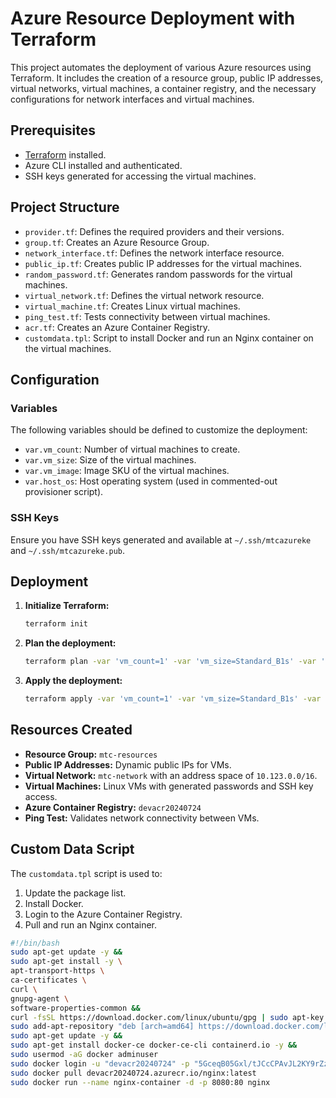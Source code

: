 # Azure Resource Deployment with Terraform

This project automates the deployment of various Azure resources using Terraform. It includes the creation of a resource group, public IP addresses, virtual networks, virtual machines, a container registry, and the necessary configurations for network interfaces and virtual machines.

## Prerequisites

- [Terraform](https://www.terraform.io/downloads.html) installed.
- Azure CLI installed and authenticated.
- SSH keys generated for accessing the virtual machines.

## Project Structure

- `provider.tf`: Defines the required providers and their versions.
- `group.tf`: Creates an Azure Resource Group.
- `network_interface.tf`: Defines the network interface resource.
- `public_ip.tf`: Creates public IP addresses for the virtual machines.
- `random_password.tf`: Generates random passwords for the virtual machines.
- `virtual_network.tf`: Defines the virtual network resource.
- `virtual_machine.tf`: Creates Linux virtual machines.
- `ping_test.tf`: Tests connectivity between virtual machines.
- `acr.tf`: Creates an Azure Container Registry.
- `customdata.tpl`: Script to install Docker and run an Nginx container on the virtual machines.

## Configuration

### Variables

The following variables should be defined to customize the deployment:

- `var.vm_count`: Number of virtual machines to create.
- `var.vm_size`: Size of the virtual machines.
- `var.vm_image`: Image SKU of the virtual machines.
- `var.host_os`: Host operating system (used in commented-out provisioner script).

### SSH Keys

Ensure you have SSH keys generated and available at `~/.ssh/mtcazureke` and `~/.ssh/mtcazureke.pub`.

## Deployment

1. **Initialize Terraform:**
    ```sh
    terraform init
    ```

2. **Plan the deployment:**
    ```sh
    terraform plan -var 'vm_count=1' -var 'vm_size=Standard_B1s' -var 'vm_image=18.04-LTS'
    ```

3. **Apply the deployment:**
    ```sh
    terraform apply -var 'vm_count=1' -var 'vm_size=Standard_B1s' -var 'vm_image=18.04-LTS'
    ```

## Resources Created

- **Resource Group:** `mtc-resources`
- **Public IP Addresses:** Dynamic public IPs for VMs.
- **Virtual Network:** `mtc-network` with an address space of `10.123.0.0/16`.
- **Virtual Machines:** Linux VMs with generated passwords and SSH key access.
- **Azure Container Registry:** `devacr20240724`
- **Ping Test:** Validates network connectivity between VMs.

## Custom Data Script

The `customdata.tpl` script is used to:

1. Update the package list.
2. Install Docker.
3. Login to the Azure Container Registry.
4. Pull and run an Nginx container.

```bash
#!/bin/bash
sudo apt-get update -y &&
sudo apt-get install -y \
apt-transport-https \
ca-certificates \
curl \
gnupg-agent \
software-properties-common &&
curl -fsSL https://download.docker.com/linux/ubuntu/gpg | sudo apt-key add - &&
sudo add-apt-repository "deb [arch=amd64] https://download.docker.com/linux/ubuntu $(lsb_release -cs) stable" &&
sudo apt-get update -y &&
sudo apt-get install docker-ce docker-ce-cli containerd.io -y &&
sudo usermod -aG docker adminuser
sudo docker login -u "devacr20240724" -p "5GceqB05Gxl/tJCcCPAvJL2KY9rZzsZe/YywGSHt3A+ACRBT485I" devacr20240724.azurecr.io
sudo docker pull devacr20240724.azurecr.io/nginx:latest
sudo docker run --name nginx-container -d -p 8080:80 nginx
